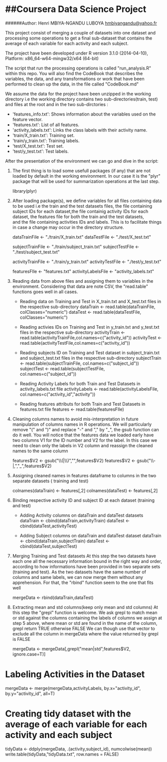 ##Coursera Data Science Project
==============================

######Author: Henri MBIYA-NGANDU LUBOYA <hmbiyangandu@yahoo.fr>

This project consist of merging a couple of datasets into one dataset and processing some operations 
to get a final sub-dataset that contains the average of each variable for each activity and each subject. 

The project have been developed under R version 3.1.0 (2014-04-10), Platform: x86_64-w64-mingw32/x64 (64-bit)

The script that run the processing operations is called "run_analysis.R" within this repo.
You will also find the CodeBook that describes the variables, the data, and any transformations 
or work that have been performed to clean up the data, in the file called "CodeBook.md"

We assume the data for the project have been unzipped in the working directory i.e the working directory 
contains two sub-directories(train, test) and files at the root and in the two sub-dirctories :

* 'features_info.txt': Shows information about the variables used on the feature vector.
* 'features.txt': List of all features.
* 'activity_labels.txt': Links the class labels with their activity name.
* 'train/X_train.txt': Training set.
* 'train/y_train.txt': Training labels.
* 'test/X_test.txt': Test set.
* 'test/y_test.txt': Test labels.

After the presentation of the environment we can go and dive in the script:

1. The first thing is to load some usefull packages (if any) that are not loaded by default in the working environment. 
In our case it is the "plyr" package that will be used for summarization operations at the last step.

	library(plyr)

2. After loading package(s), we define variables for all files containing data to be used i.e the train and the test datasets files,
the file containing subject IDs for each dataset,the file containig activity IDs for each dataset, the features file for both the train and the test datasets,  
and the file containing activities IDs and labels. This is to facilitate things in case a change may occur in the directory structure.

	dataTrainFile <- "./train/X_train.txt"
	dataTestFile <- "./test/X_test.txt"

	subjectTrainFile <- "./train/subject_train.txt"
	subjectTestFile <- "./test/subject_test.txt"

	activityTrainFile <- "./train/y_train.txt"
	activityTestFile <- "./test/y_test.txt"

	featuresFIle <- "features.txt"
	activityLabelsFile <- "activity_labels.txt"

3. Reading data from above files and assigning them to variables in the environment.
Considering that data are note CSV, the "read.table" functions goes well in all cases.

	* Reading data on Training and Test in X_train.txt and X_test.txt files in the respective sub-directory
		dataTrain <- read.table(dataTrainFile, colClasses="numeric")
		dataTest <- read.table(dataTestFile, colClasses="numeric")

	* Reading activies IDs on Training and Test in y_train.txt and y_test.txt files in the respective sub-directory
		activityTrain <- read.table(activityTrainFile,col.names=c("activity_id"))
		activityTest <- read.table(activityTestFile,col.names=c("activity_id"))

	* Reading subjects ID on Training and Test dataset in subject_train.txt and subject_test.txt files  in the respective sub-directory
		subjectTrain <- read.table(subjectTrainFile, col.names=c("subject_id"))
		subjectTest <- read.table(subjectTestFile, col.names=c("subject_id"))

	* Reading Activity Labels for both Train and Test Datasets in activity_labels.txt file
		activityLabels <- read.table(activityLabelsFile, col.names=c("activity_id","activity"))

	* Reading features attributs for both Train and Test Datasets in features.txt file
		features <- read.table(featuresFIle)

4. Cleaning columns names to avoid mis-interpretation in future manipulation of columns names in R operations.
We will particularly remove "(" and ")" and replace "-" and "," by "_", the gsub function can do it well.
You will notice that the features data we loaded early have two columns V1 for the ID number and V2 for the label.
In this case we need to clean only the labels in V2 column and reassign the cleaned names to the same column

	features$V2 <- gsub("\\(|\\)","",features$V2)
	features$V2 <- gsub("\\-|,","_",features$V2)

5. Assigning cleaned names in features dataframe to columns in the two separate datasets ( training and test)

	colnames(dataTrain) <- features[,2]
	colnames(dataTest) <- features[,2]

6. Binding respective activity ID and subject ID at each dataset (training and test)

	* Adding Activity columns on dataTrain and dataTest datasets
		dataTrain <- cbind(dataTrain,activityTrain)
		dataTest <- cbind(dataTest,activityTest)

	* Adding Subject columns on dataTrain and dataTest dataset
		dataTrain <- cbind(dataTrain,subjectTrain)
		dataTest <- cbind(dataTest,subjectTest)

7. Merging Training and Test datasets
At this step the two datasets have each one all the necessary information bound in the right way and order,
according to how informations have been provided in two separate sets (training and test). As the two datasets have 
the same number of columns and same labels, we can now merge them without any apprehension. 
For that, the "rbind" function seem to the one that fits well 

	mergeData <- rbind(dataTrain,dataTest)

8. Extracting mean and std columns(keep only mean and std columns)
At this step the "grepl" function is welcome. We ask grepl to match mean or std against the columns containing the labels of 
columns we assign at step 5 above, where mean or std are found in the name of the column, grepl return TRUE otherwise FALSE
We can though use that vector to exclude all the column in mergeData where the value returned by grepl is FALSE

	mergeData <- mergeData[,grepl("mean|std",features$V2, ignore.case=T)]

# Labeling Activities in the Dataset
mergeData <- merge(mergeData,activityLabels, by.x="activity_id", by.y="activity_id", all=T)

# Creating tidy dataset with the average of each variable for each activity and each subject
tidyData <- ddply(mergeData, .(activity,subject_id), numcolwise(mean))
write.table(tidyData,"tidyData.txt", row.names = FALSE)

